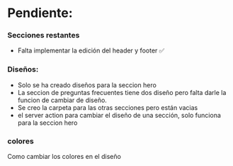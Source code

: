 # Pendiente:

### Secciones restantes

- Falta implementar la edición del header y footer ✅

### Diseños:

- Solo se ha creado diseños para la seccion hero
- La seccion de preguntas frecuentes tiene dos diseño pero falta darle la funcion de cambiar de diseño.
- Se creo la carpeta para las otras secciones pero están vacias
- el server action para cambiar el diseño de una sección, solo funciona para la seccion hero

### colores

Como cambiar los colores en el diseño
